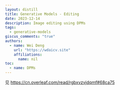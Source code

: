 ```yaml
---  
layout: distill  
title: Generative Models - Editing  
date: 2023-12-14  
description: Image editing using DPMs  
tags:  
  - generative-models  
giscus_comments: "true"  
authors:  
  - name: Wei Deng  
    url: "https://wdaicv.site"  
    affiliations:  
      name: nil  
toc:  
  - name: DPMs  
---  
```

见 https://cn.overleaf.com/read/rgbxvzvjdqmf#68ca75